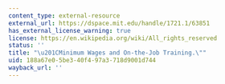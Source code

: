 ```yaml
---
content_type: external-resource
external_url: https://dspace.mit.edu/handle/1721.1/63851
has_external_license_warning: true
license: https://en.wikipedia.org/wiki/All_rights_reserved
status: ''
title: "\u201CMinimum Wages and On-the-Job Training.\""
uid: 188a67e0-5be3-40f4-97a3-718d9001d744
wayback_url: ''
---
```

